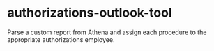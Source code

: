 # authorizations-outlook-tool
Parse a custom report from Athena and assign each procedure to the appropriate authorizations employee.
